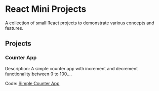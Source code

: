 # React Mini Projects

A collection of small React projects to demonstrate various concepts and features.

## Projects

### Counter App
Description: A simple counter app with increment and decrement functionality between 0 to 100....

Code: [Simple Counter App](../../tree/Counter)



